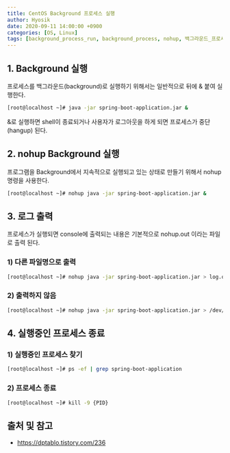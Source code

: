 ```yaml
---
title: CentOS Background 프로세스 실행
author: Hyosik
date: 2020-09-11 14:00:00 +0900
categories: [OS, Linux]
tags: [background_process_run, background_process, nohup, 백그라운드_프로세스_실행, 백그라운드_프로세스]
---
```


## 1. Background 실행
프로세스를 백그라운드(background)로 실행하기 위해서는 일반적으로 뒤에 & 붙여 실행한다.

```bash
[root@localhost ~]# java -jar spring-boot-application.jar &
```

&로 실행하면 shell이 종료되거나 사용자가 로그아웃을 하게 되면 프로세스가 중단(hangup) 된다.

## 2. nohup Background 실행
프로그램을 Background에서 지속적으로 실행되고 있는 상태로 만들기 위해서 nohup 명령을 사용한다.

```bash
[root@localhost ~]# nohup java -jar spring-boot-application.jar &
```

## 3. 로그 출력
프로세스가 실행되면 console에 출력되는 내용은 기본적으로 nohup.out 이라는 파일로 출력 된다.

### 1) 다른 파일명으로 출력

```bash
[root@localhost ~]# nohup java -jar spring-boot-application.jar > log.out
```

### 2) 출력하지 않음

```bash
[root@localhost ~]# nohup java -jar spring-boot-application.jar > /dev/null
```

## 4. 실행중인 프로세스 종료

### 1) 실행중인 프로세스 찾기

```bash
[root@localhost ~]# ps -ef | grep spring-boot-application
```

### 2) 프로세스 종료

```bash
[root@localhost ~]# kill -9 {PID}
```

## 출처 및 참고
* <https://dptablo.tistory.com/236>
